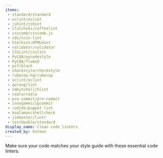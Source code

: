 ```yaml
---
items:
 - standard/standard
 - eslint/eslint
 - jshint/jshint
 - clutchski/coffeelint
 - csscomb/csscomb.js
 - sds/scss-lint
 - htmlhint/HTMLHint
 - validator/validator
 - CSSLint/csslint
 - PyCQA/pycodestyle
 - PyCQA/flake8
 - psf/black
 - checkstyle/checkstyle
 - rubocop-hq/rubocop
 - oclint/oclint
 - golang/lint
 - ndmitchell/hlint
 - coala/coala
 - pre-commit/pre-commit
 - innogames/igcommit
 - rodjek/puppet-lint
 - koalaman/shellcheck
 - jimhester/lintr
 - testdouble/standard
display_name: Clean code linters
created_by: holman
---
```

Make sure your code matches your style guide with these essential code linters.
